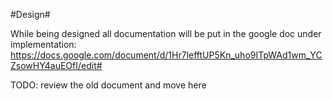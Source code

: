#Design#

While being designed all documentation will be put in the google doc under implementation:
<https://docs.google.com/document/d/1Hr7lefftUP5Kn_uho9ITpWAd1wm_YCZsowHY4auEOfI/edit#>

TODO: review the old document and move here

